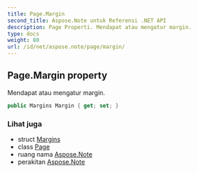 ```yaml
---
title: Page.Margin
second_title: Aspose.Note untuk Referensi .NET API
description: Page Properti. Mendapat atau mengatur margin.
type: docs
weight: 80
url: /id/net/aspose.note/page/margin/
---
```

## Page.Margin property

Mendapat atau mengatur margin.

```csharp
public Margins Margin { get; set; }
```

### Lihat juga

* struct [Margins](../../margins/)
* class [Page](../)
* ruang nama [Aspose.Note](../../page/)
* perakitan [Aspose.Note](../../../)


